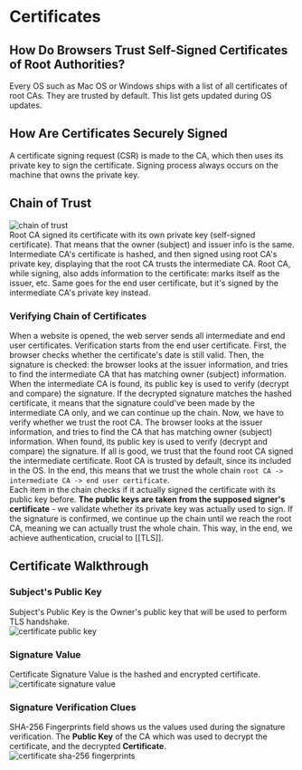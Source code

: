 # Certificates

## How Do Browsers Trust Self-Signed Certificates of Root Authorities?

Every OS such as Mac OS or Windows ships with a list of all certificates of root CAs. They are trusted by default. This list gets updated during OS updates.

## How Are Certificates Securely Signed

A certificate signing request (CSR) is made to the CA, which then uses its private key to sign the certificate. Signing process always occurs on the machine that owns the private key.

## Chain of Trust

![chain of trust](certificate-chain-of-trust.png)  
Root CA signed its certificate with its own private key (self-signed certificate). That means that the owner (subject) and issuer info is the same. Intermediate CA's certificate is hashed, and then signed using root CA's private key, displaying that the root CA trusts the intermediate CA. Root CA, while signing, also adds information to the certificate: marks itself as the issuer, etc. Same goes for the end user certificate, but it's signed by the intermediate CA's private key instead.

### Verifying Chain of Certificates

When a website is opened, the web server sends all intermediate and end user certificates. Verification starts from the end user certificate. First, the browser checks whether the certificate's date is still valid. Then, the signature is checked: the browser looks at the issuer information, and tries to find the intermediate CA that has matching owner (subject) information. When the intermediate CA is found, its public key is used to verify (decrypt and compare) the signature. If the decrypted signature matches the hashed certificate, it means that the signature could've been made by the intermediate CA only, and we can continue up the chain. Now, we have to verify whether we trust the root CA. The browser looks at the issuer information, and tries to find the CA that has matching owner (subject) information. When found, its public key is used to verify (decrypt and compare) the signature. If all is good, we trust that the found root CA signed the intermediate certificate. Root CA is trusted by default, since its included in the OS. In the end, this means that we trust the whole chain `root CA -> intermediate CA -> end user certificate`.  
Each item in the chain checks if it actually signed the certificate with its public key before. **The public keys are taken from the supposed signer's certificate** - we validate whether its private key was actually used to sign. If the signature is confirmed, we continue up the chain until we reach the root CA, meaning we can actually trust the whole chain. This way, in the end, we achieve authentication, crucial to [[TLS]].

## Certificate Walkthrough

### Subject's Public Key

Subject's Public Key is the Owner's public key that will be used to perform TLS handshake.  
![certificate public key](certificate-public-key.png)

### Signature Value

Certificate Signature Value is the hashed and encrypted certificate.  
![certificate signature value](certificate-signature-value.png)

### Signature Verification Clues

SHA-256 Fingerprints field shows us the values used during the signature verification. The **Public Key** of the CA which was used to decrypt the certificate, and the decrypted **Certificate**.  
![certificate sha-256 fingerprints](certificate-fingerprints.png)
